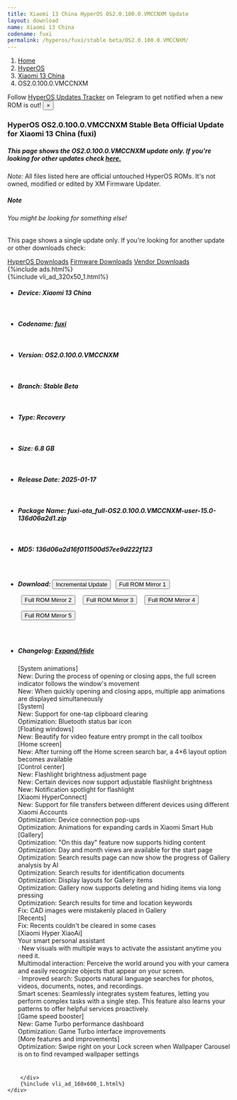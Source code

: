 ```yaml
---
title: Xiaomi 13 China HyperOS OS2.0.100.0.VMCCNXM Update
layout: download
name: Xiaomi 13 China
codename: fuxi
permalink: /hyperos/fuxi/stable beta/OS2.0.100.0.VMCCNXM/
---
```

<nav aria-label="breadcrumb">
    <ol class="breadcrumb">
        <li class="breadcrumb-item"><a href="/">Home</a></li>
        <li class="breadcrumb-item"><a href="/hyperos/">HyperOS</a></li>
        <li class="breadcrumb-item"><a href="/hyperos/fuxi/">Xiaomi 13 China</a></li>
        <li class="breadcrumb-item active" aria-current="page">OS2.0.100.0.VMCCNXM</li>
    </ol>
</nav>
<div class="alert alert-primary alert-dismissible fade show" role="alert">
    Follow <a href="https://t.me/MIUIUpdatesTracker" class="alert-link">HyperOS Updates Tracker</a> on Telegram to get
    notified when a new ROM is out!
    <button type="button" class="close" data-dismiss="alert" aria-label="Close">
        <span aria-hidden="true">&times;</span>
    </button>
</div>
<div class="col-12 mx-auto">
    <h3 class="title bg-light p-2 rounded">HyperOS OS2.0.100.0.VMCCNXM Stable Beta Official Update for Xiaomi 13 China (fuxi)</h3>
    <h5>This page shows the OS2.0.100.0.VMCCNXM update only. If you're looking for other updates check
        <a href="/hyperos/fuxi/">here.</a></h5>
    <p><i>Note: </i>All files listed here are official untouched HyperOS ROMs.
        It's not owned, modified or edited by XM Firmware Updater.</p>
    <div class="card">
        <div class="card-body">
            <h5 class="card-title">Note</h5>
            <h6 class="card-subtitle mb-2 text-muted">You might be looking for something else!</h6>
            <p class="card-text">This page shows a single update only.
                If you're looking for another update or other downloads check:</p>
            <a href="/hyperos/" class="card-link">HyperOS Downloads</a>
            <a href="/firmware/" class="card-link">Firmware Downloads</a>
            <a href="/vendor/" class="card-link">Vendor Downloads</a>
        </div>
    </div>
    {%include ads.html%}
    <div class="row justify-content-center">
        <div class="col-10" id="downloads">
                    <div class="card card-body">
            {%include vli_ad_320x50_1.html%}
            <ul class="list-unstyled">
                <li style="padding-bottom: 10px;">
                    <h5><b>Device: </b>Xiaomi 13 China</h5>
                </li>
                <li style="padding-bottom: 10px;">
                    <h5><b>Codename: </b> <a href="/hyperos/fuxi/" target="_blank">fuxi</a> </h5>
                </li>
                <li style="padding-bottom: 10px;">
                    <h5><b>Version: </b>OS2.0.100.0.VMCCNXM</h5>
                </li>
                <li style="padding-bottom: 10px;">
                    <h5><b>Branch: </b>Stable Beta</h5>
                </li>
                <li style="padding-bottom: 10px;">
                    <h5><b>Type: </b>Recovery</h5>
                </li>
                <li style="padding-bottom: 10px;">
                    <h5><b>Size: </b>6.8 GB</h5>
                </li>
                <li style="padding-bottom: 10px;">
                    <h5><b>Release Date: </b>2025-01-17</h5>
                </li>
                <li style="padding-bottom: 10px;">
                    <h5><b>Package Name: </b><span id="filename" class="text-dark">fuxi-ota_full-OS2.0.100.0.VMCCNXM-user-15.0-136d06a2d1.zip</span></h5>
                </li>
                <li style="padding-bottom: 10px;">
                    <h5><b>MD5: </b><span id="md5" class="text-muted">136d06a2d16f011500d57ee9d222f123</span></h5>
                </li>
                <li style="padding-bottom: 10px;">
                    <h5><b>Download: </b><button type="button" id="incremental_download" class="btn btn-warning" onclick="window.open('https://bigota.d.miui.com/OS2.0.100.0.VMCCNXM/fuxi-ota_incremental-OS2.0.3.0.VMCCNXM-OS2.0.100.0.VMCCNXM-user-15.0-beb13e1bcb.zip', '_blank');"><i class="fa fa-download"></i> Incremental Update</button> <button type="button" id="download" class="btn btn-primary" style="margin: 7px;" onclick="window.open('https://cdnorg.d.miui.com/OS2.0.100.0.VMCCNXM/fuxi-ota_full-OS2.0.100.0.VMCCNXM-user-15.0-136d06a2d1.zip', '_blank');"><i class="fa fa-download"></i> Full ROM Mirror 1</button> <button type="button" id="download" class="btn btn-primary" style="margin: 7px;" onclick="window.open('https://bkt-sgp-miui-ota-update-alisgp.oss-ap-southeast-1.aliyuncs.com/OS2.0.100.0.VMCCNXM/fuxi-ota_full-OS2.0.100.0.VMCCNXM-user-15.0-136d06a2d1.zip', '_blank');"><i class="fa fa-download"></i> Full ROM Mirror 2</button> <button type="button" id="download" class="btn btn-primary" style="margin: 7px;" onclick="window.open('https://bn.d.miui.com/OS2.0.100.0.VMCCNXM/fuxi-ota_full-OS2.0.100.0.VMCCNXM-user-15.0-136d06a2d1.zip', '_blank');"><i class="fa fa-download"></i> Full ROM Mirror 3</button> <button type="button" id="download" class="btn btn-primary" style="margin: 7px;" onclick="window.open('https://bigota.d.miui.com/OS2.0.100.0.VMCCNXM/fuxi-ota_full-OS2.0.100.0.VMCCNXM-user-15.0-136d06a2d1.zip', '_blank');"><i class="fa fa-download"></i> Full ROM Mirror 4</button> <button type="button" id="download" class="btn btn-primary" style="margin: 7px;" onclick="window.open('https://hugeota.d.miui.com/OS2.0.100.0.VMCCNXM/fuxi-ota_full-OS2.0.100.0.VMCCNXM-user-15.0-136d06a2d1.zip', '_blank');"><i class="fa fa-download"></i> Full ROM Mirror 5</button></h5>
                </li>
                <li style="padding-bottom: 10px;">
                    <h5><b>Changelog: </b><a href="#fuxi_1_changelog" data-toggle="collapse" role="button"
                            aria-expanded="false" aria-controls="fuxi_1_changelog"> <i class="fa fa-arrow-down"
                                aria-hidden="true"></i> Expand/Hide</a></h5>
                    <div class="collapse" id="fuxi_1_changelog">
                        <p id="changelog_text">[System animations]<br>New: During the process of opening or closing apps, the full screen indicator follows the window's movement<br>New: When quickly opening and closing apps, multiple app animations are displayed simultaneously<br>[System]<br>New: Support for one-tap clipboard clearing<br>Optimization: Bluetooth status bar icon<br>[Floating windows]<br>New: Beautify for video feature entry prompt in the call toolbox<br>[Home screen]<br>New: After turning off the Home screen search bar, a 4×6 layout option becomes available<br>[Control center]<br>New: Flashlight brightness adjustment page<br>New: Certain devices now support adjustable flashlight brightness<br>New: Notification spotlight for flashlight<br>[Xiaomi HyperConnect]<br>New: Support for file transfers between different devices using different Xiaomi Accounts<br>Optimization: Device connection pop-ups<br>Optimization: Animations for expanding cards in Xiaomi Smart Hub<br>[Gallery]<br>Optimization: "On this day" feature now supports hiding content<br>Optimization: Day and month views are available for the start page<br>Optimization: Search results page can now show the progress of Gallery analysis by AI<br>Optimization: Search results for identification documents<br>Optimization: Display layouts for Gallery items<br>Optimization: Gallery now supports deleting and hiding items via long pressing<br>Optimization: Search results for time and location keywords<br>Fix: CAD images were mistakenly placed in Gallery<br>[Recents]<br>Fix: Recents couldn't be cleared in some cases<br>[Xiaomi Hyper XiaoAi]<br>Your smart personal assistant<br>· New visuals with multiple ways to activate the assistant anytime you need it.<br>Multimodal interaction: Perceive the world around you with your camera and easily recognize objects that appear on your screen.<br>· Improved search: Supports natural language searches for photos, videos, documents, notes, and recordings.<br>Smart scenes: Seamlessly integrates system features, letting you perform complex tasks with a single step. This feature also learns your patterns to offer helpful services proactively.<br>[Game speed booster]<br>New: Game Turbo performance dashboard<br>Optimization: Game Turbo interface improvements<br>[More features and improvements]<br>Optimization: Swipe right on your Lock screen when Wallpaper Carousel is on to find revamped wallpaper settings</p>
                    </div>
                </li>
            </ul>
        </div>

        </div>
        {%include vli_ad_160x600_1.html%}
    </div>
</div>
